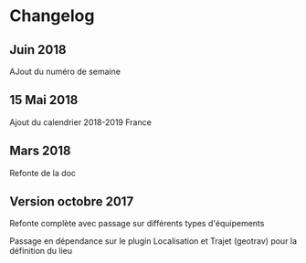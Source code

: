 # Changelog

## Juin 2018

AJout du numéro de semaine 

## 15 Mai 2018

Ajout du calendrier 2018-2019 France

## Mars 2018

Refonte de la doc

## Version octobre 2017

Refonte complète avec passage sur différents types d'équipements

Passage en dépendance sur le plugin Localisation et Trajet (geotrav) pour la définition du lieu
